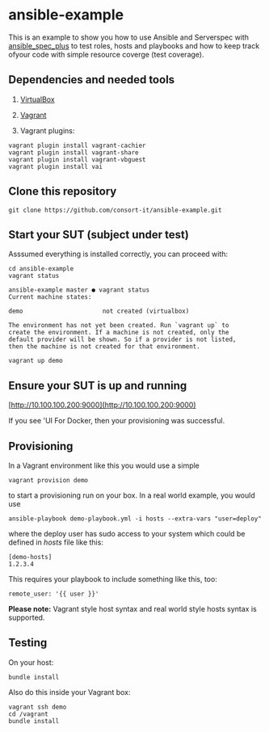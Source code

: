 # ansible-example

This is an example to show you how to use Ansible and Serverspec with [ansible_spec_plus](https://github.com/consort-it/ansible_spec_plus) to test roles,
hosts and playbooks and how to keep track ofyour code with simple resource coverge (test coverage).

## Dependencies and needed tools

1. [VirtualBox](https://www.virtualbox.org/wiki/Downloads)

2. [Vagrant](https://www.vagrantup.com/downloads.html)

3. Vagrant plugins:

```
vagrant plugin install vagrant-cachier
vagrant plugin install vagrant-share
vagrant plugin install vagrant-vbguest
vagrant plugin install vai
```

## Clone this repository

```
git clone https://github.com/consort-it/ansible-example.git
```

## Start your SUT (subject under test)

Asssumed everything is installed correctly, you can proceed with:

```
cd ansible-example
vagrant status
```

```
ansible-example master ● vagrant status
Current machine states:

demo                      not created (virtualbox)

The environment has not yet been created. Run `vagrant up` to
create the environment. If a machine is not created, only the
default provider will be shown. So if a provider is not listed,
then the machine is not created for that environment.
```

```
vagrant up demo
```

## Ensure your SUT is up and running

[http://10.100.100.200:9000](http://10.100.100.200:9000)

If you see 'UI For Docker, then your provisioning was successful.

## Provisioning

In a Vagrant environment like this you would use a simple

```
vagrant provision demo
```

to start a provisioning run on your box. In a real world example, you would use

```
ansible-playbook demo-playbook.yml -i hosts --extra-vars "user=deploy"
```

where the deploy user has sudo access to your system which could be defined in *hosts* file like this:

```
[demo-hosts]
1.2.3.4
```

This requires your playbook to include something like this, too:

```
remote_user: '{{ user }}'
```

**Please note:** Vagrant style host syntax and real world style hosts syntax is supported.

## Testing

On your host:

```
bundle install
```

Also do this inside your Vagrant box:

```
vagrant ssh demo
cd /vagrant
bundle install
```

